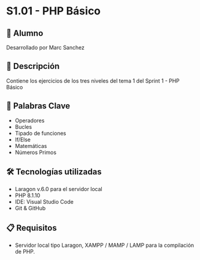 # S1.01 - PHP Básico

## 👤 Alumno
Desarrollado por Marc Sanchez

## 📄 Descripción
Contiene los ejercicios de los tres niveles del tema 1 del Sprint 1 - PHP Básico

## 🎯 Palabras Clave
- Operadores
- Bucles
- Tipado de funciones
- If/Else
- Matemáticas
- Números Primos

## 🛠️ Tecnologías utilizadas
- Laragon v.6.0 para el servidor local
- PHP 8.1.10
- IDE: Visual Studio Code
- Git & GitHub

## 📋 Requisitos
- Servidor local tipo Laragon, XAMPP / MAMP / LAMP para la compilación de PHP.

